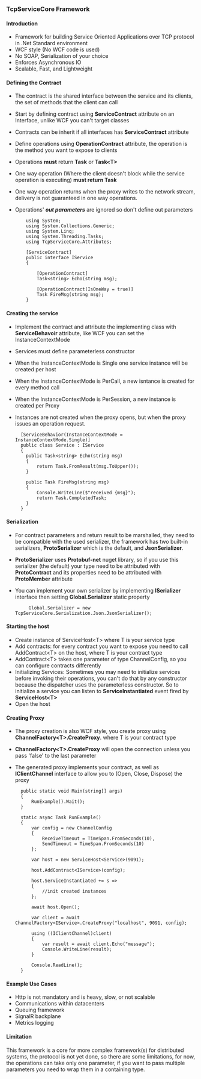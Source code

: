 ### TcpServiceCore Framework
#### Introduction
* Framework for building Service Oriented Applications over TCP protocol in .Net Standard environment
* WCF style (No WCF code is used)
* No SOAP, Serialization of your choice
* Enforces Asynchronous IO
* Scalable, Fast, and Lightweight

#### Defining the Contract
* The contract is the shared interface between the service and its clients, the set of methods that the client can call
* Start by defining contract using **ServiceContract** attribute on an Interface, unlike WCF you can't target classes
* Contracts can be inherit if all interfaces has **ServiceContract** attribute
* Define operations using **OperationContract** attribute, the operation is the method you want to expose to clients
* Operations **must** return **Task** or **Task&lt;T&gt;**
* One way operation (Where the client doesn't block while the service operation is executing) **must return Task**
* One way operation returns when the proxy writes to the network stream, delivery is not guaranteed in one way operations.
* Operations' ***out parameters*** are ignored so don't define out parameters

          using System;
          using System.Collections.Generic;
          using System.Linq;
          using System.Threading.Tasks;
          using TcpServiceCore.Attributes;

          [ServiceContract]
          public interface IService
          {

              [OperationContract]
              Task<string> Echo(string msg);

              [OperationContract(IsOneWay = true)]
              Task FireMsg(string msg);
          }

#### Creating the service

* Implement the contract and attribute the implementing class with **ServiceBehavoir** attribute, like WCF you can set the InstanceContextMode
* Services must define parameterless constructor
* When the InstanceContextMode is Single one service instance will be created per host
* When the InstanceContextMode is PerCall, a new isntance is created for every method call
* When the InstanceContextMode is PerSession, a new instance is created per Proxy
* Instances are not created when the proxy opens, but when the proxy issues an operation request.
    
        [ServiceBehavior(InstanceContextMode = InstanceContextMode.Single)]
        public class Service : IService
        {
          public Task<string> Echo(string msg)
          {
              return Task.FromResult(msg.ToUpper());
          }

          public Task FireMsg(string msg)
          {
              Console.WriteLine($"received {msg}");
              return Task.CompletedTask;
          }
        }

#### Serialization
* For contract parameters and return result to be marshalled, they need to be compatible with the used serializer, the framework has two built-in serializers, **ProtoSerializer** which is the default, and **JsonSerializer**.
* **ProtoSerializer** uses **Protobuf-net** nuget library, so if you use this serializer (the default) your type need to be attributed with **ProtoContract** and its properties need to be attributed with **ProtoMember** attribute
* You can implement your own serializer by implementing **ISerializer** interface then setting **Global.Serializer** static property

           Global.Serializer = new TcpServiceCore.Serialization.Json.JsonSerializer();

#### Starting the host
* Create instance of ServiceHost&lt;T&gt; where T is your service type
* Add contracts: for every contract you want to expose you need to call AddContract&lt;T&gt; on the host, where T is your contract type
* AddContract&lt;T&gt; takes one parameter of type ChannelConfig, so you can configure contracts differently
* Initializing Services: Sometimes you may need to initialize services before invoking their operations, you can't do that by any constructor because the dispatcher uses the parameterless constructor. So to initialize a service you can listen to **ServiceInstantiated** event fired by **ServiceHost&lt;T&gt;**
* Open the host

#### Creating Proxy
* The proxy creation is also WCF style, you create proxy using **ChannelFactory&lt;T&gt;.CreateProxy**. where T is your contract type
* **ChannelFactory&lt;T&gt;.CreateProxy** will open the connection unless you pass 'false' to the last parameter
* The generated proxy implements your contract, as well as **IClientChannel** interface to allow you to (Open, Close, Dispose) the proxy

        public static void Main(string[] args)
        {
            RunExample().Wait();
        }

        static async Task RunExample()
        {
            var config = new ChannelConfig
            {
                ReceiveTimeout = TimeSpan.FromSeconds(10),
                SendTimeout = TimeSpan.FromSeconds(10)
            };

            var host = new ServiceHost<Service>(9091);

            host.AddContract<IService>(config);

            host.ServiceInstantiated += s =>
            {
                //init created instances
            };

            await host.Open();

            var client = await ChannelFactory<IService>.CreateProxy("localhost", 9091, config);

            using ((IClientChannel)client)
            {
                var result = await client.Echo("message");
                Console.WriteLine(result);
            }
            
            Console.ReadLine();
        }

#### Example Use Cases
* Http is not mandatory and is heavy, slow, or not scalable
* Communications within datacenters
* Queuing framework
* SignalR backplane
* Metrics logging

#### Limitation
This framework is a core for more complex framework(s) for distributed systems, the protocol is not yet done, so there are some limitations, for now, the operations can take only one parameter, if you want to pass multiple parameters you need to wrap them in a containing type. 

